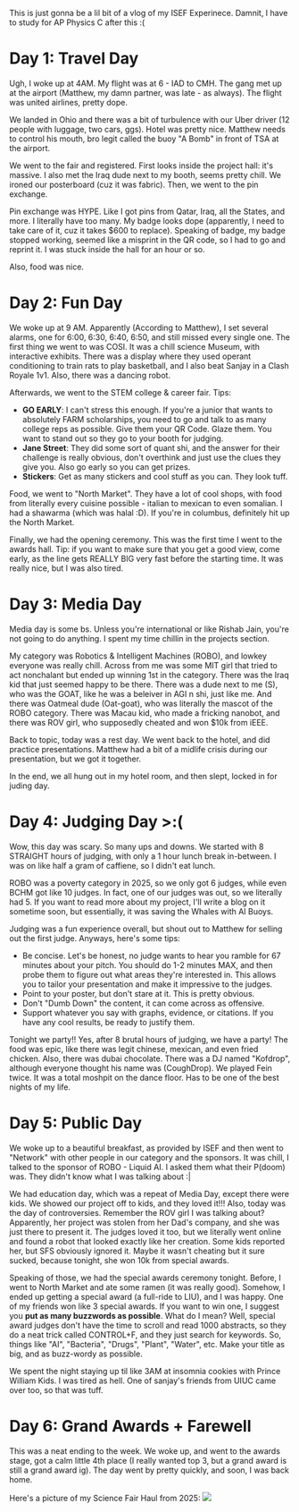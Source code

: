 This is just gonna be a lil bit of a vlog of my ISEF Experinece. Damnit, I have to study for AP Physics C after this :(
# Day 1: Travel Day

Ugh, I woke up at 4AM. My flight was at 6 - IAD to CMH. The gang met up at the airport (Matthew, my damn partner, was late - as always). The flight was united airlines, pretty dope. 

We landed in Ohio and there was a bit of turbulence with our Uber driver (12 people with luggage, two cars, ggs). Hotel was pretty nice. Matthew needs to control his mouth, bro legit called the buoy "A Bomb" in front of TSA at the airport. 

We went to the fair and registered. First looks inside the project hall: it's massive. I also met the Iraq dude next to my booth, seems pretty chill. We ironed our posterboard (cuz it was fabric). Then, we went to the pin exchange.

Pin exchange was HYPE. Like I got pins from Qatar, Iraq, all the States, and more. I literally have too many. My badge looks dope (apparently, I need to take care of it, cuz it takes $600 to replace). Speaking of badge, my badge stopped working, seemed like a misprint in the QR code, so I had to go and reprint it. I was stuck inside the hall for an hour or so.

Also, food was nice.

# Day 2: Fun Day

We woke up at 9 AM. Apparently (According to Matthew), I set several alarms, one for 6:00, 6:30, 6:40, 6:50, and still missed every single one. The first thing we went to was COSI. It was a chill science Museum, with interactive exhibits. There was a display where they used operant conditioning to train rats to play basketball, and I also beat Sanjay in a Clash Royale 1v1. Also, there was a dancing robot.

Afterwards, we went to the STEM college & career fair. Tips:
- **GO EARLY**: I can't stress this enough. If you're a junior that wants to absolutely FARM scholarships, you need to go and talk to as many college reps as possible. Give them your QR Code. Glaze them. You want to stand out so they go to your booth for judging.
- **Jane Street**: They did some sort of quant shi, and the answer for their challenge is really obvious, don't overthink and just use the clues they give you. Also go early so you can get prizes.
- **Stickers**: Get as many stickers and cool stuff as you can. They look tuff.

Food, we went to "North Market". They have a lot of cool shops, with food from literally every cuisine possible - italian to mexican to even somalian. I had a shawarma (which was halal :D). If you're in columbus, definitely hit up the North Market.

Finally, we had the opening ceremony. This was the first time I went to the awards hall. Tip: if you want to make sure that you get a good view, come early, as the line gets REALLY BIG very fast before the starting time. It was really nice, but I was also tired. 

# Day 3: Media Day

Media day is some bs. Unless you're international or like Rishab Jain, you're not going to do anything. I spent my time chillin in the projects section. 

My category was Robotics & Intelligent Machines (ROBO), and lowkey everyone was really chill. Across from me was some MIT girl that tried to act nonchalant but ended up winning 1st in the category. There was the Iraq kid that just seemed happy to be there. There was a dude next to me (S), who was the GOAT, like he was a beleiver in AGI n shi, just like me. And there was Oatmeal dude (Oat-goat), who was literally the mascot of the ROBO category. There was Macau kid, who made a fricking nanobot, and there was ROV girl, who supposedly cheated and won $10k from iEEE. 

Back to topic, today was a rest day. We went back to the hotel, and did practice presentations. Matthew had a bit of a midlife crisis during our presentation, but we got it together.

In the end, we all hung out in my hotel room, and then slept, locked in for juding day.

# Day 4: Judging Day >:(

Wow, this day was scary. So many ups and downs. We started with 8 STRAIGHT hours of judging, with only a 1 hour lunch break in-between. I was on like half a gram of caffiene, so I didn't eat lunch. 

ROBO was a poverty category in 2025, so we only got 6 judges, while even BCHM got like 10 judges. In fact, one of our judges was out, so we literally had 5. If you want to read more about my project, I'll write a blog on it sometime soon, but essentially, it was saving the Whales with AI Buoys.

Judging was a fun experience overall, but shout out to Matthew for selling out the first judge. Anyways, here's some tips:
- Be concise. Let's be honest, no judge wants to hear you ramble for 67 minutes about your pitch. You should do 1-2 minutes MAX, and then probe them to figure out what areas they're interested in. This allows you to tailor your presentation and make it impressive to the judges.
- Point to your poster, but don't stare at it. This is pretty obvious.
- Don't "Dumb Down" the content, it can come across as offensive. 
- Support whatever you say with graphs, evidence, or citations. If you have any cool results, be ready to justify them.

Tonight we party!! Yes, after 8 brutal hours of judging, we have a party! The food was epic, like there was legit chinese, mexican, and even fried chicken. Also, there was dubai chocolate. There was a DJ named "Kofdrop", although everyone thought his name was (CoughDrop). We played Fein twice. It was a total moshpit on the dance floor. Has to be one of the best nights of my life.

# Day 5: Public Day

We woke up to a beautiful breakfast, as provided by ISEF and then went to "Network" with other people in our category and the sponsors. It was chill, I talked to the sponsor of ROBO - Liquid AI. I asked them what their P(doom) was. They didn't know what I was talking about :|

We had education day, which was a repeat of Media Day, except there were kids. We showed our project off to kids, and they loved it!!! Also, today was the day of controversies. Remember the ROV girl I was talking about? Apparently, her project was stolen from her Dad's company, and she was just there to present it. The judges loved it too, but we literally went online and found a robot that looked exactly like her creation. Some kids reported her, but SFS obviously ignored it. Maybe it wasn't cheating but it sure sucked, because tonight, she won 10k from special awards.

Speaking of those, we had the special awards ceremony tonight. Before, I went to North Market and ate some ramen (it was really good). Somehow, I ended up getting a special award (a full-ride to LIU), and I was happy. One of my friends won like 3 special awards. If you want to win one, I suggest you **put as many buzzwords as possible**. What do I mean? Well, special award judges don't have the time to scroll and read 1000 abstracts, so they do a neat trick called CONTROL+F, and they just search for keywords. So, things like "AI", "Bacteria", "Drugs", "Plant", "Water", etc. Make your title as big, and as buzz-wordy as possible.

We spent the night staying up til like 3AM at insomnia cookies with Prince William Kids. I was tired as hell. One of sanjay's friends from UIUC came over too, so that was tuff.

# Day 6: Grand Awards + Farewell

This was a neat ending to the week. We woke up, and went to the awards stage, got a calm little 4th place (I really wanted top 3, but a grand award is still a grand award ig). The day went by pretty quickly, and soon, I was back home.

Here's a picture of my Science Fair Haul from 2025:
![](/pictures/isefhaul.jpeg)